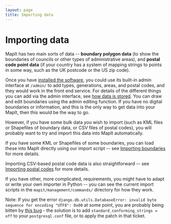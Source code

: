 ```yaml
---
layout: page
title: Importing data
---
```


Importing data
==============

MapIt has two main sorts of data -- **boundary polygon data** (to show the
boundaries of councils or other types of administrative areas), and **postal
code point data** (if your country has a system of mapping strings to points in
some way, such as the UK postcode or the US zip code).

Once you have [installed the software](/install/), you could use its built-in
admin interface at `/admin/` to add types, generations, areas, and postal
codes, and they would work in the front end service. For details of the
different things you can add via the admin interface, see [how data is
stored](/how-data-is-stored/). You can draw and edit boundaries using the admin
editing function. If you have no digital boundaries or information, and this is
the only way to get data into your MapIt, then this would be the way to go.

However, if you have some bulk data you wish to import (such as KML files or
Shapefiles of boundary data, or CSV files of postal codes), you will probably
want to try and import this data into MapIt automatically.

If you have some KML or Shapefiles of some boundaries, you can load these into
MapIt directly using our import script -- see [Importing
boundaries](boundaries/) for more details.

Importing CSV-based postal code data is also straightforward -- see [Importing
postal codes](postal-codes/) for more details.

If you have other, more complicated, requirements, you might have to adapt or
write your own importer in Python -- you can see the current import scripts in
the `mapit/management/commands/` directory for how they work.

Note:
If you get the error `django.db.utils.DatabaseError: invalid byte sequence for
encoding "UTF8": 0x00` at some point, you are probably being bitten by [this
bug](https://code.djangoproject.com/ticket/16778) - the solution is to add
`standard_conforming_strings = off` to your `postgresql.conf` file, or to apply
the patch in that ticket.

